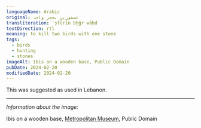 ```yaml
---
languageName: Arabic
original: عصفورين بحجر واحد
transliteration: ʿṣfūrīn bḥǧr wāḥd
textDirection: rtl
meaning: to kill two birds with one stone
tags:
  - birds
  - hunting
  - stones
imageAlt: Ibis on a wooden base, Public Domain
pubDate: 2024-02-20
modifiedDate: 2024-02-20
---
```


This was suggested as used in Lebanon.

---

_Information about the image:_

Ibis on a wooden base, [Metropolitan Museum](https://www.metmuseum.org/art/collection/search/552995), Public Domain
